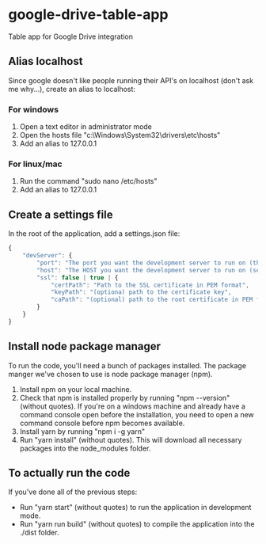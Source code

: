 # google-drive-table-app
Table app for Google Drive integration

## Alias localhost
Since google doesn't like people running their API's on localhost (don't ask me why...), create an alias to localhost:

### For windows
1) Open a text editor in administrator mode
2) Open the hosts file "c:\Windows\System32\drivers\etc\hosts"
3) Add an alias to 127.0.0.1

### For linux/mac
1) Run the command "sudo nano /etc/hosts"
2) Add an alias to 127.0.0.1

## Create a settings file

In the root of the application, add a settings.json file:

```Typescript
{
    "devServer": {
        "port": "The port you want the development server to run on (this needs to be the PORT of the url  you've whitelisted in 'Create google drive credentials' step 6)",
        "host": "The HOST you want the development server to run on (see 'Alias localhost')",
        "ssl": false | true | { 
            "certPath": "Path to the SSL certificate in PEM format",
            "keyPath": "(optiona) path to the certificate key", 
            "caPath": "(optional) path to the root certificate in PEM format"
        }
    }
}
```

## Install node package manager
To run the code, you'll need a bunch of packages installed. The package manger we've chosen to use is node package manager (npm).
1) Install npm on your local machine.
2) Check that npm is installed properly by running "npm --version" (without quotes). If you're on a windows machine and already have a command console open before the installation, you need to open a new command console before npm becomes available.
3) Install yarn by running "npm i -g yarn"
4) Run "yarn install" (without quotes). This will download all necessary packages into the node_modules folder.

## To actually run the code
If you've done all of the previous steps:

- Run "yarn start" (without quotes) to run the application in development mode.
- Run "yarn run build" (without quotes) to compile the application into the ./dist folder.